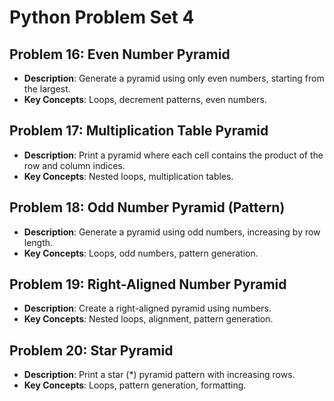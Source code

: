 # Python Problem Set 4

## Problem 16: Even Number Pyramid
- **Description**: Generate a pyramid using only even numbers, starting from the largest.
- **Key Concepts**: Loops, decrement patterns, even numbers.

## Problem 17: Multiplication Table Pyramid
- **Description**: Print a pyramid where each cell contains the product of the row and column indices.
- **Key Concepts**: Nested loops, multiplication tables.

## Problem 18: Odd Number Pyramid (Pattern)
- **Description**: Generate a pyramid using odd numbers, increasing by row length.
- **Key Concepts**: Loops, odd numbers, pattern generation.

## Problem 19: Right-Aligned Number Pyramid
- **Description**: Create a right-aligned pyramid using numbers.
- **Key Concepts**: Nested loops, alignment, pattern generation.

## Problem 20: Star Pyramid
- **Description**: Print a star (*) pyramid pattern with increasing rows.
- **Key Concepts**: Loops, pattern generation, formatting.
